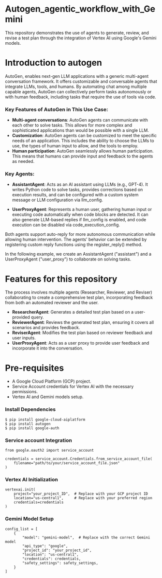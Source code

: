 # Autogen_agentic_workflow_with_Gemini

This repository demonstrates the use of agents to generate, review, and revise a test plan through the integration of Vertex AI using Google's Gemini models. 

# Introduction to autogen
AutoGen, enables next-gen LLM applications with a generic multi-agent conversation framework. It offers customizable and conversable agents that integrate LLMs, tools, 
and humans. By automating chat among multiple capable agents, AutoGen can collectively perform tasks autonomously or with human feedback, including tasks that require the use 
of tools via code.

### Key Features of AutoGen in This Use Case:
- **Multi-agent conversations**: AutoGen agents can communicate with each other to solve tasks. This allows for more complex and sophisticated applications than would be possible with a single LLM.
- **Customization**: AutoGen agents can be customized to meet the specific needs of an application. This includes the ability to choose the LLMs to use, the types of human input to allow, and the tools to employ.
- **Human participation**: AutoGen seamlessly allows human participation. This means that humans can provide input and feedback to the agents as needed.

### Key Agents:
- **AssistantAgent**: Acts as an AI assistant using LLMs (e.g., GPT-4). It writes Python code to solve tasks, provides corrections based on execution results, and can be configured with a custom system message or LLM configuration via llm_config.

- **UserProxyAgent**: Represents a human user, gathering human input or executing code automatically when code blocks are detected. It can also generate LLM-based replies if llm_config is enabled, and code execution can be disabled via code_execution_config.

Both agents support auto-reply for more autonomous communication while allowing human intervention. The agents' behavior can be extended by registering custom reply functions using the register_reply() method.

In the following example, we create an AssistantAgent ("assistant") and a UserProxyAgent ("user_proxy") to collaborate on solving tasks.

# Features for this repository
The process involves multiple agents (Researcher, Reviewer, and Reviser) collaborating to create a comprehensive test plan, incorporating feedback from both an automated reviewer and the user.
- **ResearcherAgent**: Generates a detailed test plan based on a user-provided query.
- **ReviewerAgent**: Reviews the generated test plan, ensuring it covers all scenarios and provides feedback.
- **ReviserAgent**: Modifies the test plan based on reviewer feedback and user inputs.
- **UserProxyAgent**: Acts as a user proxy to provide user feedback and incorporate it into the conversation.

# Pre-requisites
- A Google Cloud Platform (GCP) project.
- Service Account credentials for Vertex AI with the necessary permissions.
- Vertex AI and Gemini models setup.

### Install Dependencies
```
$ pip install google-cloud-aiplatform
$ pip install autogen
$ pip install google-auth
```

### Service account Integration
```
from google.oauth2 import service_account

credentials = service_account.Credentials.from_service_account_file(
    filename="path/to/your/service_account_file.json"
)
```
### Vertex AI Initialization
```
vertexai.init(
    project="your_project_ID",  # Replace with your GCP project ID
    location="us-central1",     # Replace with your preferred region
    credentials=credentials
)
```

### Gemini Model Setup
```
config_list = [
    {
        "model": "gemini-model",  # Replace with the correct Gemini model
        "api_type": "google",
        "project_id": "your_project_id",
        "location": "us-central1",
        "credentials": credentials,
        "safety_settings": safety_settings,
    }
]
```
  
